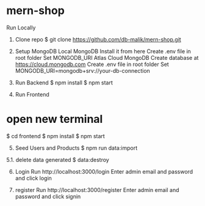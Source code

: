 # mern-shop

Run Locally

1. Clone repo
   $ git clone https://github.com/db-malik/mern-shop.git

2. Setup MongoDB
   Local MongoDB
   Install it from here
   Create .env file in root folder
   Set MONGODB_URI
   Atlas Cloud MongoDB
   Create database at https://cloud.mongodb.com
   Create .env file in root folder
   Set MONGODB_URI=mongodb+srv://your-db-connection

3. Run Backend
   $ npm install
   $ npm start

4. Run Frontend

# open new terminal

$ cd frontend
$ npm install
$ npm start

5. Seed Users and Products
   $ npm run data:import

5.1. delete data generated
$ data:destroy

6.  Login
    Run http://localhost:3000/login
    Enter admin email and password and click login

7.  register
    Run http://localhost:3000/register
    Enter admin email and password and click signin
